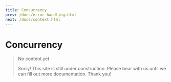 ```yaml
---
title: Concurrency
prev: /docs/error-handling.html
next: /docs/context.html
---
```

# Concurrency

> No content yet
>
> Sorry! This site is still under construction. Please bear with us until we can fill out more documentation. Thank you!
